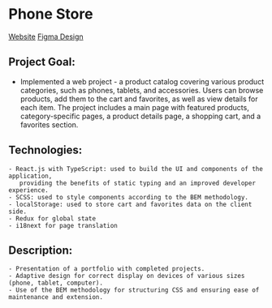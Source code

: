 # Phone Store

 [Website](https://Igor-Yaremchuk.github.io/phone_store/)
 [Figma Design](https://www.figma.com/design/T5ttF21UnT6RRmCQQaZc6L/Phone-catalog-(V2)-Original?node-id=0-1&p=f&t=oyLMRVkK1XlqZxlh-0)

 ## Project Goal:
   - Implemented a web project - a product catalog covering various product categories, such as phones, tablets, and accessories. Users can browse products, add them to the cart and favorites, as well as view details for each item. The project includes a main page with featured products, category-specific pages, a product details page, a shopping cart, and a favorites section.

 ## Technologies:
    - React.js with TypeScript: used to build the UI and components of the application,
       providing the benefits of static typing and an improved developer experience.
    - SCSS: used to style components according to the BEM methodology.
    - localStorage: used to store cart and favorites data on the client side.
    - Redux for global state
    - i18next for page translation

 ## Description:
    - Presentation of a portfolio with completed projects.
    - Adaptive design for correct display on devices of various sizes (phone, tablet, computer).
    - Use of the BEM methodology for structuring CSS and ensuring ease of maintenance and extension.
